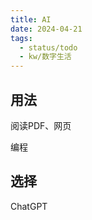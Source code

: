 ```yaml
---
title: AI
date: 2024-04-21
tags:
  - status/todo
  - kw/数字生活
---
```

## 用法

阅读PDF、网页

编程

## 选择

ChatGPT
